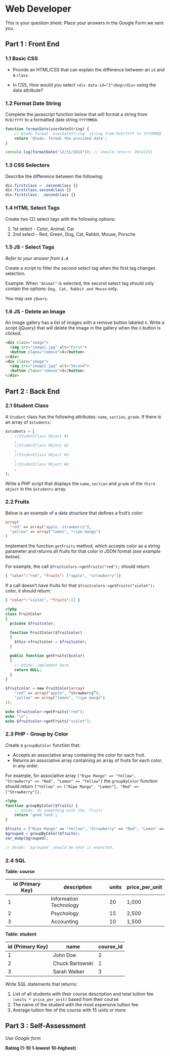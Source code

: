 # Web Developer

This is your question sheet.  Place your answers in the Google Form we sent you.

## Part 1 : Front End

### 1.1 Basic CSS
* Provide an HTML/CSS that can explain the difference between an `id` and a `class`.

* In CSS, How would you select `<div data-id="2">Dog</div>` using the data attribute?

### 1.2 Format Date String
Complete the javascript function below that will format a string from `M/D/YYYY` to a formatted date string `YYYYMMDD`.

```javascript
function formatDate(userDateString) {
	// @todo format `userDateString` string from M/D/YYYY to YYYYMMDD
	return '@todo: format the provided date';
}

console.log(formatDate("12/31/2014")); // should return: 20141231
```

### 1.3 CSS Selectors
Describe the difference between the following:

```css
div.firstclass > .secondclass {}
div.firstclass.secondclass {}
div.firstclass, .secondclass {}
```

### 1.4 HTML Select Tags
Create two (2) select tags with the following options:

1. 1st select - Color, Animal, Car
2. 2nd select - Red, Green, Dog, Cat, Rabbit, Mouse, Porsche

### 1.5 JS - Select Tags
_Refer to your answer from **`1.4`**_

Create a script to filter the second select tag when the first tag changes selection.

Example: When `"Animal"` is selected, the second select tag should only contain the options: `Dog, Cat, Rabbit and Mouse` only.

You may use `jQuery`.

### 1.6 JS - Delete an Image
An image gallery has a list of images with a remove button labeled `X`. Write a script (jQuery) that will delete the image in the gallery when the `X` button is clicked.

```html
<div class="image">
  <img src="image1.jpg" alt="First">
  <button class="remove">X</button>
</div>
<div class="image">
  <img src="image2.jpg" alt="Second">
  <button class="remove">X</button>
</div>
```

## Part 2 : Back End

### 2.1 Student Class

A `Student` class has the following attributes: `name`, `section`, `grade`. If there is an array of `$students`:

```php
$students = [
	//StudentClass Object #1
	,
	//StudentClass Object #2
	,
	//StudentClass Object #3
	,
	//StudentClass Object #4
	,
);
```

Write a PHP script that displays the `name`, `section` and `grade` of the `third object` in the `$students` array.

### 2.2 Fruits

Below is an example of a data structure that defines a fruit’s color:
```php
array(
  "red" => array("apple, strawberry"),
  "yellow" => array("lemon", "ripe mango")
)
```

Implement the function `getFruits` method, which accepts color as a string parameter and returns all fruits for that color in JSON format _(see example below)_.

For example, the call `$fruitcolors->getFruits("red");` should return:
```json
{ "color":"red", "fruits": ["apple", "strawberry"]}
```

If a call doesn’t have fruits for that `$fruitcolors->getFruits("violet");` color, it should return:
```json
{ "color":"violet", "fruits":[] }
```

```php
<?php
class FruitColor
{
  private $fruitcolor;

  function FruitColor($fruitcolor)
  {
    $this->fruitcolor = $fruitcolor;
  }

  public function getFruits($color)
  {
    // @todo: implement here
    return NULL;
  }
}

$fruitcolor = new FruitColor(array(
	"red" => array("apple", “strawberry”),
	"yellow" => array("lemon", "ripe mango")
));

echo $fruitcolor->getFruits("red");
echo "\n";
echo $fruitcolor->getFruits("violet");

```

### 2.3 PHP - Group by Color

Create a `groupByColor` function that:

- Accepts an associative array containing the color for each fruit.
- Returns an associative array containing an array of fruits for each color, in any order.

For example, for associative array `["Ripe Mango" => "Yellow", "Strawberry" => "Red", "Lemon" => "Yellow"]` the `groupByColor` function should return `["Yellow" => ["Ripe Mango", "Lemon"], "Red" => ["Strawberry"]]`.

```php
<?php
function groupByColor($fruits) {
	// @todo: do something with the `fruits`
	return 'good luck';
}

$fruits = ["Ripe Mango" => "Yellow", "Strawberry" => "Red", "Lemon" => "Yellow"];
$grouped = groupByColor($fruits);
var_dump($grouped);

// @todo: `$grouped` should be what is expected.
```


### 2.4 SQL

**Table: course**

id (Primary Key) | description | units |  price_per_unit
---              | ---         | ---    | ---
1 |  Information Technology |  20 |  1,000
2 | Psychology | 15 | 2,500
3 | Accounting | 10 | 1,500

**Table: student**

id (Primary Key) | name | course_id
--- | --- | ---
1 | John Doe | 2
2 | Chuck Bartowski | 1
3 | Sarah Walker | 3


Write SQL statements that returns:
1. List of all students with their course description and total tuition fee `(units * price_per_unit)` based from their course
2. The name of the student with the most expensive tuition fee
3. Average tuition fee of the course with 15 units or more

## Part 3 : Self-Assessment

_Use Google form_

**Rating (1-10 1-lowest 10-highest)**
